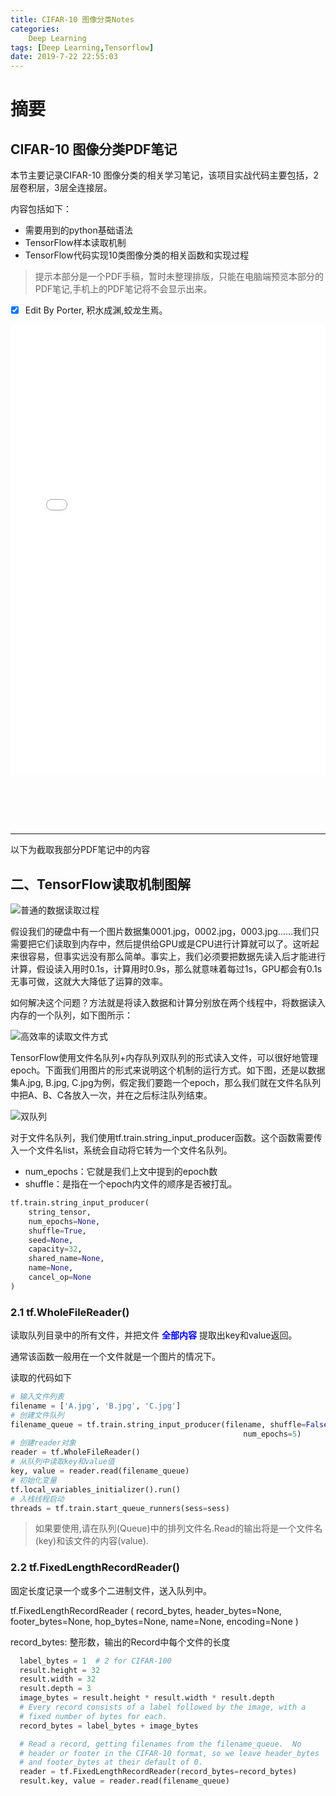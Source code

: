 ```yaml
---
title: CIFAR-10 图像分类Notes
categories:      
    Deep Learning      
tags: [Deep Learning,Tensorflow]
date: 2019-7-22 22:55:03
---
```


# 摘要

## CIFAR-10 图像分类PDF笔记

本节主要记录CIFAR-10 图像分类的相关学习笔记，该项目实战代码主要包括，2层卷积层，3层全连接层。

内容包括如下：

- 需要用到的python基础语法
- TensorFlow样本读取机制
- TensorFlow代码实现10类图像分类的相关函数和实现过程

> 提示本部分是一个PDF手稿，暂时未整理排版，只能在电脑端预览本部分的PDF笔记,手机上的PDF笔记将不会显示出来。

- [x] Edit By Porter, 积水成渊,蛟龙生焉。

<!-- more -->


<div id="pdf1-view1" class=" pdfobject-container" style="height:400px">
<embed class="pdfobject" src="/TensorFlow-index/CIFAR-10 - Colaboratory.pdf#navpanes=1&amp;view=FitH&amp;pagemode=thumbs&amp;page=3" type="application/pdf" style="overflow: auto; width: 100%; height: 180%;" internalinstanceid="29">
</div>

<div style="height:400px">

</div>

----
以下为截取我部分PDF笔记中的内容

## 二、TensorFlow读取机制图解

![普通的数据读取过程](https://s2.ax1x.com/2019/07/10/Z65Du6.png)

假设我们的硬盘中有一个图片数据集0001.jpg，0002.jpg，0003.jpg……我们只需要把它们读取到内存中，然后提供给GPU或是CPU进行计算就可以了。这听起来很容易，但事实远没有那么简单。事实上，我们必须要把数据先读入后才能进行计算，假设读入用时0.1s，计算用时0.9s，那么就意味着每过1s，GPU都会有0.1s无事可做，这就大大降低了运算的效率。

如何解决这个问题？方法就是将读入数据和计算分别放在两个线程中，将数据读入内存的一个队列，如下图所示：

![高效率的读取文件方式](https://s2.ax1x.com/2019/07/10/Z6IyMq.png)

TensorFlow使用文件名队列+内存队列双队列的形式读入文件，可以很好地管理epoch。下面我们用图片的形式来说明这个机制的运行方式。如下图，还是以数据集A.jpg, B.jpg, C.jpg为例，假定我们要跑一个epoch，那么我们就在文件名队列中把A、B、C各放入一次，并在之后标注队列结束。


![双队列](https://s2.ax1x.com/2019/07/10/Zcpjkd.png)

对于文件名队列，我们使用tf.train.string_input_producer函数。这个函数需要传入一个文件名list，系统会自动将它转为一个文件名队列。

- num_epochs：它就是我们上文中提到的epoch数
- shuffle：是指在一个epoch内文件的顺序是否被打乱。

```python
tf.train.string_input_producer(
    string_tensor,
    num_epochs=None,
    shuffle=True,
    seed=None,
    capacity=32,
    shared_name=None,
    name=None,
    cancel_op=None
)
```

### 2.1 tf.WholeFileReader()

读取队列目录中的所有文件，并把文件 **<font color = 'blue'>全部内容</font>** 提取出key和value返回。

通常该函数一般用在一个文件就是一个图片的情况下。

读取的代码如下

```python 
# 输入文件列表
filename = ['A.jpg', 'B.jpg', 'C.jpg']
# 创建文件队列
filename_queue = tf.train.string_input_producer(filename, shuffle=False,
                                                    num_epochs=5)
# 创建reader对象
reader = tf.WholeFileReader()
# 从队列中读取key和value值
key, value = reader.read(filename_queue)
# 初始化变量
tf.local_variables_initializer().run()
# 入栈线程启动
threads = tf.train.start_queue_runners(sess=sess)

```

> 如果要使用,请在队列(Queue)中的排列文件名.Read的输出将是一个文件名(key)和该文件的内容(value).

### 2.2 tf.FixedLengthRecordReader()

固定长度记录一个或多个二进制文件，送入队列中。

tf.FixedLengthRecordReader
(
    record_bytes,
    header_bytes=None,
    footer_bytes=None,
    hop_bytes=None,
    name=None,
    encoding=None
)

record_bytes: 整形数，输出的Record中每个文件的长度

```python
  label_bytes = 1  # 2 for CIFAR-100
  result.height = 32
  result.width = 32
  result.depth = 3
  image_bytes = result.height * result.width * result.depth
  # Every record consists of a label followed by the image, with a
  # fixed number of bytes for each.
  record_bytes = label_bytes + image_bytes

  # Read a record, getting filenames from the filename_queue.  No
  # header or footer in the CIFAR-10 format, so we leave header_bytes
  # and footer_bytes at their default of 0.
  reader = tf.FixedLengthRecordReader(record_bytes=record_bytes)
  result.key, value = reader.read(filename_queue)
```





